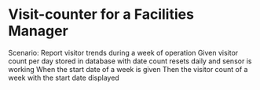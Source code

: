 # Visit-counter for a Facilities Manager

Scenario: Report visitor trends during a week of operation
Given visitor count per day stored in database with date
count resets daily and sensor is working
When the start date of a week is given
Then the visitor count of a week with the start date displayed
